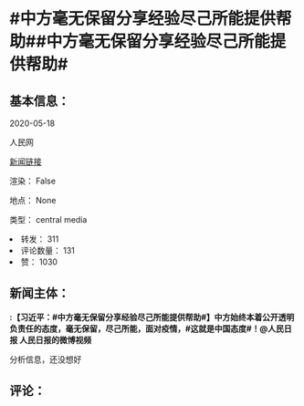 <html>
 <body>
  <h1 id="title">
   #中方毫无保留分享经验尽己所能提供帮助##中方毫无保留分享经验尽己所能提供帮助#
  </h1>
  <div id="basic_info">
   <h2 id="default h2">
    基本信息：
   </h2>
   <p id="time">
    2020-05-18
   </p>
   <p id="author">
    人民网
   </p>
   <p id="src">
    <a href="https://weibo.cn/comment/J2wK9hDW0">
     新闻链接
    </a>
   </p>
   <p id="is_rendered">
    渲染： False
   </p>
   <p id="location">
    地点： None
   </p>
   <p id="news_type">
    类型： central media
   </p>
  </div>
  <div id="attrs">
   <li id_no="repost">
    转发： 311
   </li>
   <li id_no="comment_number">
    评论数量： 131
   </li>
   <li id_no="attitude">
    赞： 1030
   </li>
  </div>
  <div id="article">
   <h2 id="default h2">
    新闻主体：
   </h2>
   <p id="lead">
    <strong>
     :【习近平：#中方毫无保留分享经验尽己所能提供帮助#】中方始终本着公开透明负责任的态度，毫无保留，尽己所能，面对疫情，#这就是中国态度#！@人民日报 人民日报的微博视频
    </strong>
   </p>
   <div id="main_text">
   </div>
  </div>
  <div id="analyse_info">
   分析信息，还没想好
  </div>
  <div id="comments">
   <h2 id="default h2">
    评论：
   </h2>
  </div>
 </body>
</html>